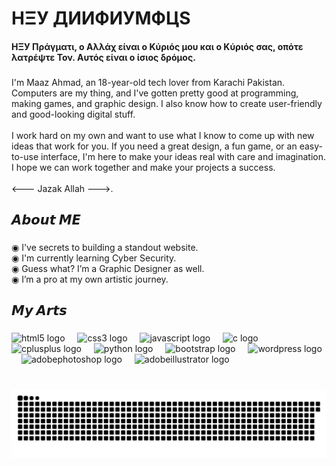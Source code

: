 <h1 align="left">HΞУ ДИИФИУMФЦS</h1>
<h4 align="left">HΞУ Πράγματι, ο Αλλάχ είναι ο Κύριός μου και ο Κύριός σας, οπότε λατρέψτε Τον. Αυτός είναι ο ίσιος δρόμος.</h1>

###

<p align="left">I'm Maaz Ahmad, an 18-year-old tech lover from Karachi Pakistan. Computers are my thing, and I've gotten pretty good at programming, making games, and graphic design. I also know how to create user-friendly and good-looking digital stuff.<br><br>I work hard on my own and want to use what I know to come up with new ideas that work for you. If you need a great design, a fun game, or an easy-to-use interface, I'm here to make your ideas real with care and imagination.<br>I hope we can work together and make your projects a success.<br><br><--- Jazak Allah --->.</p>

###

<h2 align="left">𝘼𝙗𝙤𝙪𝙩 𝙈𝙀</h2>

###

<p align="left">◉ I've secrets to building a standout website.<br> ◉ I'm currently learning Cyber Security.<br>◉ Guess what? I’m a Graphic Designer as well.<br>◉ I’m a pro at my own artistic journey.</p>

###

<h2 align="left">𝙈𝙮 𝘼𝙧𝙩𝙨</h2>

###

<div align="left">
  <img src="https://cdn.jsdelivr.net/gh/devicons/devicon/icons/html5/html5-original.svg" height="40" alt="html5 logo"  />
  <img width="12" />
  <img src="https://cdn.jsdelivr.net/gh/devicons/devicon/icons/css3/css3-original.svg" height="40" alt="css3 logo"  />
  <img width="12" />
  <img src="https://cdn.jsdelivr.net/gh/devicons/devicon/icons/javascript/javascript-original.svg" height="40" alt="javascript logo"  />
  <img width="12" />
  <img src="https://cdn.jsdelivr.net/gh/devicons/devicon/icons/c/c-original.svg" height="40" alt="c logo"  />
  <img width="12" />
  <img src="https://cdn.jsdelivr.net/gh/devicons/devicon/icons/cplusplus/cplusplus-original.svg" height="40" alt="cplusplus logo"  />
  <img width="12" />
  <img src="https://cdn.jsdelivr.net/gh/devicons/devicon/icons/python/python-original.svg" height="40" alt="python logo"  />
  <img width="12" />
  <img src="https://cdn.jsdelivr.net/gh/devicons/devicon/icons/bootstrap/bootstrap-original.svg" height="40" alt="bootstrap logo"  />
  <img width="12" />
  <img src="https://skillicons.dev/icons?i=wordpress" height="40" alt="wordpress logo"  />
  <img width="12" />
  <img src="https://skillicons.dev/icons?i=ps" height="40" alt="adobephotoshop logo"  />
  <img width="12" />
  <img src="https://skillicons.dev/icons?i=ai" height="40" alt="adobeillustrator logo"  />
</div>

###

<br clear="both">

<img src="https://raw.githubusercontent.com/NightmareLynx/NightmareLynx/output/snake.svg" alt="Snake animation" />

###
